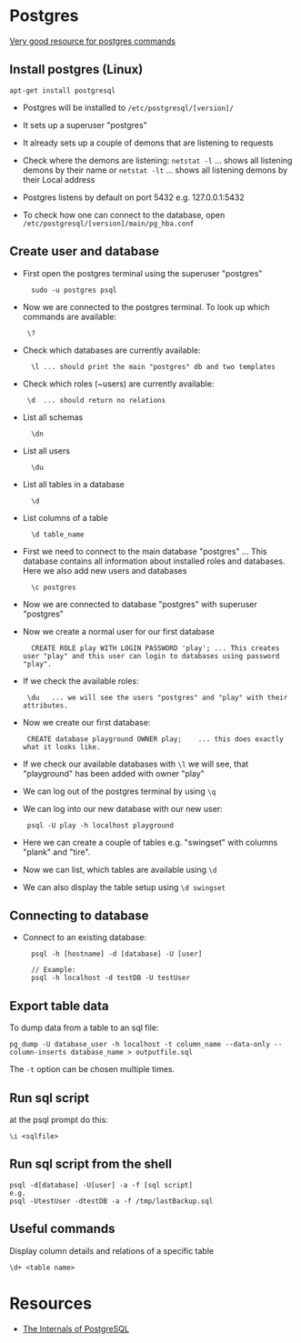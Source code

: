 Postgres
========

[Very good resource for postgres commands](
https://www.postgresqltutorial.com/postgresql-cheat-sheet/
)


## Install postgres (Linux)

    apt-get install postgresql

- Postgres will be installed to `/etc/postgresql/[version]/`
- It sets up a superuser "postgres"
- It already sets up a couple of demons that are listening to requests
- Check where the demons are listening:
       `netstat -l`    ... shows all listening demons by their name
    or
       `netstat -lt`   ... shows all listening demons by their Local address

- Postgres listens by default on port 5432 e.g. 127.0.0.1:5432
- To check how one can connect to the database, open `/etc/postgresql/[version]/main/pg_hba.conf`


## Create user and database

- First open the postgres terminal using the superuser "postgres"

        sudo -u postgres psql

- Now we are connected to the postgres terminal. To look up which commands are available:

       \?

- Check which databases are currently available:

        \l ... should print the main "postgres" db and two templates

- Check which roles (~users) are currently available:

       \d  ... should return no relations

- List all schemas

        \dn

- List all users

        \du

- List all tables in a database

        \d

- List columns of a table

        \d table_name

- First we need to connect to the main database "postgres" ... This database contains all information about installed roles and databases. Here we also add new users and databases

        \c postgres

- Now we are connected to database "postgres" with superuser "postgres"
- Now we create a normal user for our first database

        CREATE ROLE play WITH LOGIN PASSWORD 'play'; ... This creates user "play" and this user can login to databases using password "play".

- If we check the available roles:

       \du   ... we will see the users "postgres" and "play" with their attributes.

- Now we create our first database:

       CREATE database playground OWNER play;    ... this does exactly what it looks like.

- If we check our available databases with `\l` we will see, that "playground" has been added with owner "play"
- We can log out of the postgres terminal by using `\q`

- We can log into our new database with our new user:

       psql -U play -h localhost playground

- Here we can create a couple of tables e.g. "swingset" with columns "plank" and "tire".
- Now we can list, which tables are available using `\d`
- We can also display the table setup using `\d swingset`


## Connecting to database

- Connect to an existing database:

        psql -h [hostname] -d [database] -U [user]

        // Example:
        psql -h localhost -d testDB -U testUser


## Export table data

To dump data from a table to an sql file:

    pg_dump -U database_user -h localhost -t column_name --data-only --column-inserts database_name > outputfile.sql

The `-t` option can be chosen multiple times. 

## Run sql script

at the psql prompt do this:

    \i <sqlfile>

## Run sql script from the shell

    psql -d[database] -U[user] -a -f [sql script]
    e.g.
    psql -UtestUser -dtestDB -a -f /tmp/lastBackup.sql 


## Useful commands

Display column details and relations of a specific table

    \d+ <table name>

# Resources

- [The Internals of PostgreSQL](http://www.interdb.jp/pg/index.html)
